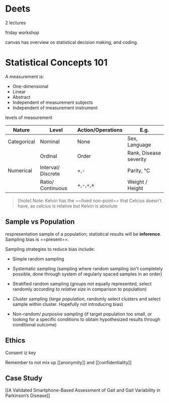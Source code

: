 # Deets

2 lectures

friday workshop

canvas has overview os statistical decision making, and coding.


# Statistical Concepts 101

A measurement is:
- One-dimensional
- Linear
- Abstract
- Independent of measurement subjects
- Independent of measurement instrument

levels of measurement 

| Nature      | Level              | Action/Operations | E.g.                   |
| ----------- | ------------------ | ----------------- | ---------------------- |
| Categorical | Nominal            | None              | Sex, Language          |
|             | Ordinal            | Order             | Rank, Disease severity |
| Numerical   | Interval/ Discrete | +,-               | Parity, ℃              |
|             | Ratio/ Continuous  | +,-,÷,×           | Weight / Height        |

> [!note] Note:
>  Kelvin has the ==fixed non-point== that Celcius doesn't have, as celcius is relative but Kelvin is absolute
> 


## Sample vs Population

respresentation sample of a population; statistical results will be **inference**.
Sampling bias is ==present==.

Sampling strategies to reduce bias include:
- Simple random sampling

- Systematic sampling (sampling where random sampling isn't completely possible, done through system of regularly spaced samples in an order)

- Stratified random sampling (groups not equally represented, select randomly *according to relative size* in comparison to population)

- Cluster sampling (*large population*, randomly select clusters and select sample within cluster. Hopefully not introducing bias)

- Non-random/ *purposive sampling* (if target population too small, or looking for a specific conditions to obtain hypothesized results through conditional outcome)

## Ethics

Consent iz key

Remember to not mix up [[anonymity]] and [[confidentiality]]

## Case Study

[[A Validated Smartphone-Based Assessment of Gait and Gait Variability in Parkinson’s Disease]]
